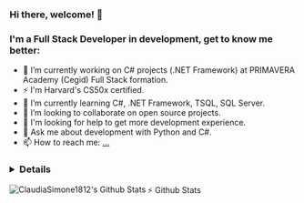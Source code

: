 ### Hi there, welcome! 👋
### I'm a Full Stack Developer in development, get to know me better:

- 🔭 I’m currently working on C# projects (.NET Framework) at PRIMAVERA Academy (Cegid) Full Stack formation. 
- ⚡ I'm Harvard's CS50x certified.
- 🌱 I’m currently learning C#, .NET Framework, TSQL, SQL Server.
- 👯 I’m looking to collaborate on open source projects.
- 🤔 I'm looking for help to get more development experience.
- 💬 Ask me about development with Python and C#.
- 📫 How to reach me: [...](https://www.linkedin.com/in/claudiasouza1812)

### <details>
  <sumary>:zap: Github Stats</sumary>
  <img align="left" alt="ClaudiaSimone1812's Github Stats" src="https://github-readme-stats-claudia-simone-de-souzas-projects.vercel.app/api?username=ClaudiaSouza1812&show_icons=true&hide_border=true" />
</details>
